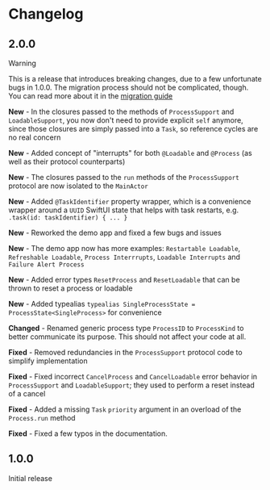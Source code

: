 # Changelog
## 2.0.0

> [!Warning]
> This is a release that introduces breaking changes, due to a few unfortunate bugs in 1.0.0. The migration process should not be complicated, though. You can read more about it in the [migration guide](Migration.md)

**New** - In the closures passed to the methods of `ProcessSupport` and `LoadableSupport`, you now don't need to provide explicit `self` anymore, since those closures are simply passed into a `Task`, so reference cycles are no real concern

**New** -  Added concept of "interrupts" for both `@Loadable` and `@Process` (as well as their protocol counterparts)

**New** - The closures passed to the `run` methods of the  `ProcessSupport` protocol are now isolated to the `MainActor`

**New** - Added `@TaskIdentifier` property wrapper, which is a convenience wrapper around a `UUID` SwiftUI state that helps with task restarts, e.g. `.task(id: taskIdentifier) { ... }`

**New** -  Reworked the demo app and fixed a few bugs and issues

**New** -  The demo app now has more examples: `Restartable Loadable`, `Refreshable Loadable`, `Process Interrrupts`, `Loadable Interrupts` and `Failure Alert Process`

**New** -  Added error types `ResetProcess` and `ResetLoadable` that can be thrown to reset a process or loadable

**New** - Added typealias `typealias SingleProcessState = ProcessState<SingleProcess>` for convenience

**Changed** - Renamed generic process type `ProcessID` to `ProcessKind` to better communicate its purpose. This should not affect your code at all. 

**Fixed** - Removed redundancies in the `ProcessSupport` protocol code to simplify implementation

**Fixed** - Fixed incorrect `CancelProcess` and `CancelLoadable` error behavior in `ProcessSupport` and `LoadableSupport`; they used to perform a reset instead of a cancel

**Fixed** -  Added a missing `Task` `priority` argument in an overload of the `Process.run` method

**Fixed** -  Fixed a few typos in the documentation.

## 1.0.0

Initial release
